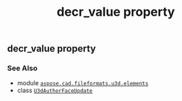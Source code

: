 ﻿---
title: decr_value property
second_title: Aspose.CAD for Python via .NET API References
description: 
type: docs
weight: 50
url: /python-net/aspose.cad.fileformats.u3d.elements/u3dauthorfaceupdate/decr_value/
is_root: false
---

## decr_value property


### See Also
* module [`aspose.cad.fileformats.u3d.elements`](../../)
* class [`U3dAuthorFaceUpdate`](/cad/python-net/aspose.cad.fileformats.u3d.elements/u3dauthorfaceupdate)
